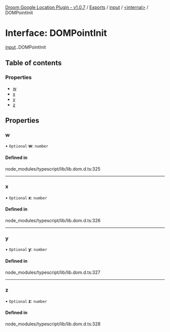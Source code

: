 [Droom Google Location Plugin - v1.0.7](../README.md) / [Exports](../modules.md) / [input](../modules/input.md) / [<internal\>](../modules/input._internal_.md) / DOMPointInit

# Interface: DOMPointInit

[input](../modules/input.md).[<internal>](../modules/input._internal_.md).DOMPointInit

## Table of contents

### Properties

- [w](input._internal_.DOMPointInit.md#w)
- [x](input._internal_.DOMPointInit.md#x)
- [y](input._internal_.DOMPointInit.md#y)
- [z](input._internal_.DOMPointInit.md#z)

## Properties

### w

• `Optional` **w**: `number`

#### Defined in

node_modules/typescript/lib/lib.dom.d.ts:325

___

### x

• `Optional` **x**: `number`

#### Defined in

node_modules/typescript/lib/lib.dom.d.ts:326

___

### y

• `Optional` **y**: `number`

#### Defined in

node_modules/typescript/lib/lib.dom.d.ts:327

___

### z

• `Optional` **z**: `number`

#### Defined in

node_modules/typescript/lib/lib.dom.d.ts:328
